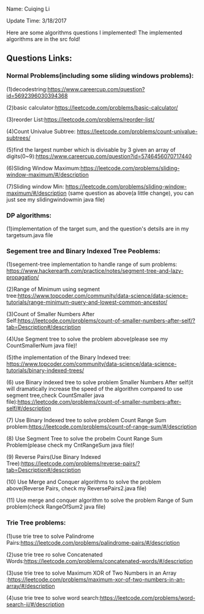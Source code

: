 Name: Cuiqing Li

Update Time: 3/18/2017

Here are some algorithms questions I implemented!
The implemented algorithms are in the src fold!

## Questions Links:

### Normal Problems(including some sliding windows problems):
(1)decodestring:https://www.careercup.com/question?id=5692396030394368

(2)basic calculator:https://leetcode.com/problems/basic-calculator/

(3)reorder List:https://leetcode.com/problems/reorder-list/

(4)Count Univalue Subtree: https://leetcode.com/problems/count-univalue-subtrees/

(5)find the largest number which is divisable by 3 given an array of digits(0~9):https://www.careercup.com/question?id=5746456070717440

(6)Sliding Window Maximum:https://leetcode.com/problems/sliding-window-maximum/#/description 

(7)Sliding window Min: https://leetcode.com/problems/sliding-window-maximum/#/description (same question as above(a little change), you can just see my slidingwindowmin java file)

### DP algorithms:

(1)implementation of the target sum, and the question's detsils are in my targetsum.java file

### Segement tree and Binary Indexed Tree Peoblems:

(1)segement-tree implementation to handle range of sum problems: https://www.hackerearth.com/practice/notes/segment-tree-and-lazy-propagation/

(2)Range of Minimum using segment tree:https://www.topcoder.com/community/data-science/data-science-tutorials/range-minimum-query-and-lowest-common-ancestor/

(3)Count of Smaller Numbers After Self:https://leetcode.com/problems/count-of-smaller-numbers-after-self/?tab=Description#/description

(4)Use Segment tree to solve the problem above(please see my CountSmallerNum java file)!

(5)the implementation of the Binary Indexed tree: https://www.topcoder.com/community/data-science/data-science-tutorials/binary-indexed-trees/

(6) use  Binary indexed tree to solve problem Smaller Numbers After self(it will dramatically increase the speed of the algorithm compared to use segment tree,check CountSmaller java file):https://leetcode.com/problems/count-of-smaller-numbers-after-self/#/description

(7) Use Binary Indexed tree to solve problem Count Range Sum problem:https://leetcode.com/problems/count-of-range-sum/#/description

(8) Use Segment Tree to solve the probelm Count Range Sum Problem(please check my CntRangeSum java file)!

(9) Reverse Pairs(Use Binary Indexed Tree):https://leetcode.com/problems/reverse-pairs/?tab=Description#/description

(10) Use Merge and Conquer algorithms to solve the problem above(Reverse Pairs, check my ReversePairs2.java file)

(11) Use merge and conquer algorithm to solve the problem Range of Sum problem(check RangeOfSum2 java file)

### Trie Tree problems:

(1)use trie tree to solve Palindrome Pairs:https://leetcode.com/problems/palindrome-pairs/#/description 

(2)use trie tree ro solve Concatenated Words:https://leetcode.com/problems/concatenated-words/#/description

(3)use trie tree to solve Maximum XOR of Two Numbers in an Array :https://leetcode.com/problems/maximum-xor-of-two-numbers-in-an-array/#/description

(4)use trie tree to solve word search:https://leetcode.com/problems/word-search-ii/#/description
